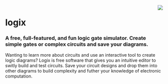 <img src="https://www.python.org/static/community_logos/python-powered-w-140x56.png" align="right" />

# logix 
<h3>A free, full-featured, and fun logic gate simulator. Create simple gates or complex circuits and save your diagrams.</h3>
<p></p>
Wanting to learn more about circuits and use an interactive tool to create logic diagrams?
Logix is free software that gives you an intuitive editor to switly build and test circuits. Save your circuit designs and drop them into other diagrams to build complexity and futher your knowledge of electronic computation.
